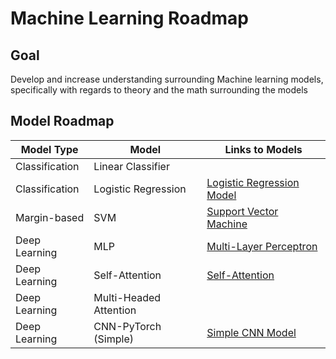 # Machine Learning Roadmap

## Goal
Develop and increase understanding surrounding Machine learning models, specifically with regards to theory and the math surrounding the models

## Model Roadmap

| Model Type        | Model                         | Links to Models     |  
| ----------------- | ----------------------------- | --------------------|
| Classification    | Linear Classifier             |                     |
| Classification    | Logistic Regression           | [Logistic Regression Model](https://github.com/jtappen1/Machine-Learning-From-Scratch/tree/main/models/logistic-regression) |
| Margin-based      | SVM                           | [Support Vector Machine](https://github.com/jtappen1/Machine-Learning-From-Scratch/tree/main/models/svm)                    |
| Deep Learning     | MLP                           | [Multi-Layer Perceptron](https://github.com/jtappen1/Machine-Learning-From-Scratch/tree/main/models/mlp)                    |
| Deep Learning     | Self-Attention                | [Self-Attention](https://github.com/jtappen1/Machine-Learning-From-Scratch/tree/main/models/self-attention)     |
| Deep Learning     | Multi-Headed Attention        |                     |
| Deep Learning     | CNN-PyTorch (Simple)          | [Simple CNN Model](https://github.com/jtappen1/Machine-Learning-From-Scratch/tree/main/models/cnn-pytorch)  |


